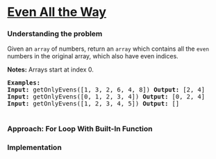 # [Even All the Way](https://edabit.com/challenge/6MZx5RqKYkFaogeAQ)

### Understanding the problem

Given an `array` of numbers, return an `array` which contains all the `even` numbers in the original array, which also have even indices.

<b>Notes:</b> Arrays start at index 0.

<pre>
<b>Examples:</b>
<b>Input:</b> getOnlyEvens([1, 3, 2, 6, 4, 8]) <b>Output:</b> [2, 4]
<b>Input:</b> getOnlyEvens([0, 1, 2, 3, 4]) <b>Output:</b> [0, 2, 4]
<b>Input:</b> getOnlyEvens([1, 2, 3, 4, 5]) <b>Output:</b> []
</pre>

#
### Approach: For Loop With Built-In Function


### Implementation
```js


```
